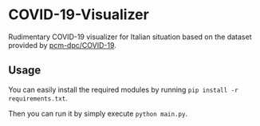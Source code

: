 # COVID-19-Visualizer
Rudimentary COVID-19 visualizer for Italian situation based on the dataset provided
by [pcm-dpc/COVID-19](https://github.com/pcm-dpc/COVID-19).

## Usage
You can easily install the required modules by running `pip install -r requirements.txt`.

Then you can run it by simply execute `python main.py`.
